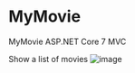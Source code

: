 # MyMovie
MyMovie ASP.NET Core 7 MVC

Show a list of movies
![image](https://github.com/taileduc0404/MyMovie/assets/133095004/41b37991-6478-4e77-a29a-f53367013357)
